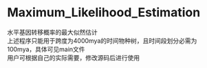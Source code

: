 # Maximum_Likelihood_Estimation
水平基因转移概率的最大似然估计   
上述程序只能用于跨度为4000mya的时间物种树，且时间段划分必需为100mya，具体可见main文件  
用户可根据自己的实际需要，修改源码后进行使用
